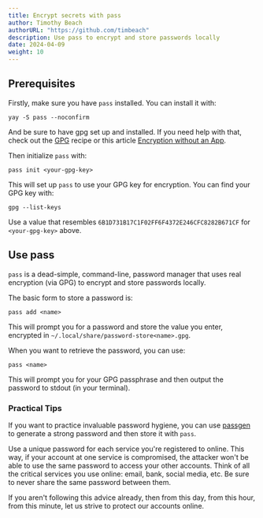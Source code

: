 ```yaml
---
title: Encrypt secrets with pass
author: Timothy Beach
authorURL: "https://github.com/timbeach"
description: Use pass to encrypt and store passwords locally
date: 2024-04-09
weight: 10
---
```


## Prerequisites

Firstly, make sure you have `pass` installed. You can install it with:

``` shell
yay -S pass --noconfirm
```

And be sure to have gpg set up and installed. If you need help with that, check out the [GPG](/docs/privacy/gpg) recipe or this article [Encryption without an App](https://thequantitative.medium.com/send-secret-messages-even-the-four-letter-agencies-cant-break-into-ace64880d04f).

Then initialize `pass` with:

``` shell
pass init <your-gpg-key>
``` 

This will set up `pass` to use your GPG key for encryption. 
You can find your GPG key with:

``` shell
gpg --list-keys
```

Use a value that resembles `6B1D731B17C1F02FF6F4372E246CFC8282B671CF` for `<your-gpg-key>` above.

## Use pass

`pass` is a dead-simple, command-line, password manager that uses real encryption (via GPG) to encrypt and store passwords locally. 

The basic form to store a password is:

``` shell
pass add <name>
``` 

This will prompt you for a password and store the value you enter, encrypted in `~/.local/share/password-store<name>.gpg`.

When you want to retrieve the password, you can use:

``` shell
pass <name>
``` 

This will prompt you for your GPG passphrase and then output the password to stdout (in your terminal).

### Practical Tips

If you want to practice invaluable password hygiene, you can use [passgen](/docs/privacy/passgen) to generate a strong password and then store it with `pass`.

Use a unique password for each service you're registered to online. This way, if your account at one service is compromised, the attacker won't be able to use the same password to access your other accounts. 
Think of all the critical services you use online: email, bank, social media, etc. Be sure to never share the same password between them. 

If you aren't following this advice already, then from this day, from this hour, from this minute, let us strive to protect our accounts online.

